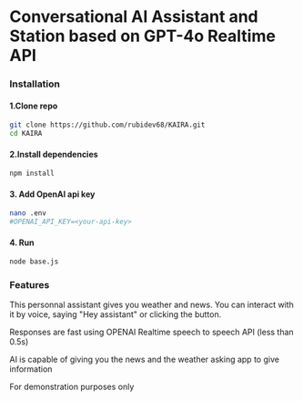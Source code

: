 # Conversational AI Assistant and Station based on GPT-4o Realtime API

### Installation
#### 1.Clone repo
```bash
git clone https://github.com/rubidev68/KAIRA.git
cd KAIRA
```

#### 2.Install dependencies
```bash
npm install
```

#### 3. Add OpenAI api key
```bash
nano .env
#OPENAI_API_KEY=<your-api-key>
```

#### 4. Run
```bash
node base.js
```

### Features
This personnal assistant gives you weather and news.
You can interact with it by voice, saying "Hey assistant" or clicking the button.

Responses are fast using OPENAI Realtime speech to speech API (less than 0.5s)

AI is capable of giving you the news and the weather asking app to give information

For demonstration purposes only